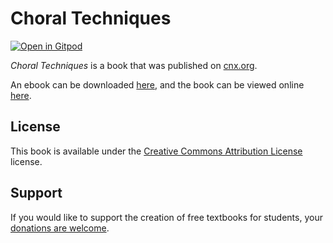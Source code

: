 # Choral Techniques

[![Open in Gitpod](https://gitpod.io/button/open-in-gitpod.svg)](https://gitpod.io/from-referrer/)

_Choral Techniques_ is a book that was published on [cnx.org](https://cnx.org/).

An ebook can be downloaded [here](https://github.com/cnx-user-books/cnxbook-choral-techniques/releases/latest), and the book can be viewed online [here](https://github.com/cnx-user-books/cnxbook-choral-techniques/releases/latest).

## License
This book is available under the [Creative Commons Attribution License](./LICENSE) license.

## Support
If you would like to support the creation of free textbooks for students, your [donations are welcome](https://riceconnect.rice.edu/donation/support-openstax-banner).
